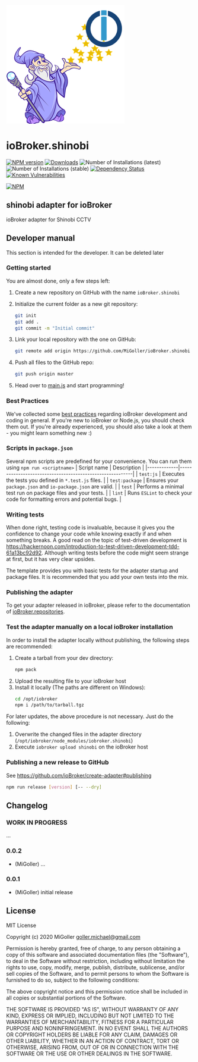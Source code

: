 ![Logo](admin/shinobi.png)
# ioBroker.shinobi

[![NPM version](http://img.shields.io/npm/v/iobroker.shinobi.svg)](https://www.npmjs.com/package/iobroker.shinobi)
[![Downloads](https://img.shields.io/npm/dm/iobroker.shinobi.svg)](https://www.npmjs.com/package/iobroker.shinobi)
![Number of Installations (latest)](http://iobroker.live/badges/shinobi-installed.svg)
![Number of Installations (stable)](http://iobroker.live/badges/shinobi-stable.svg)
[![Dependency Status](https://img.shields.io/david/MiGoller/iobroker.shinobi.svg)](https://david-dm.org/MiGoller/iobroker.shinobi)
[![Known Vulnerabilities](https://snyk.io/test/github/MiGoller/ioBroker.shinobi/badge.svg)](https://snyk.io/test/github/MiGoller/ioBroker.shinobi)

[![NPM](https://nodei.co/npm/iobroker.shinobi.png?downloads=true)](https://nodei.co/npm/iobroker.shinobi/)

## shinobi adapter for ioBroker

ioBroker adapter for Shinobi CCTV

## Developer manual
This section is intended for the developer. It can be deleted later

### Getting started

You are almost done, only a few steps left:
1. Create a new repository on GitHub with the name `ioBroker.shinobi`
1. Initialize the current folder as a new git repository:  
	```bash
	git init
	git add .
	git commit -m "Initial commit"
	```
1. Link your local repository with the one on GitHub:  
	```bash
	git remote add origin https://github.com/MiGoller/ioBroker.shinobi
	```

1. Push all files to the GitHub repo:  
	```bash
	git push origin master
	```
1. Head over to [main.js](main.js) and start programming!

### Best Practices
We've collected some [best practices](https://github.com/ioBroker/ioBroker.repositories#development-and-coding-best-practices) regarding ioBroker development and coding in general. If you're new to ioBroker or Node.js, you should
check them out. If you're already experienced, you should also take a look at them - you might learn something new :)

### Scripts in `package.json`
Several npm scripts are predefined for your convenience. You can run them using `npm run <scriptname>`
| Script name | Description                                              |
|-------------|----------------------------------------------------------|
| `test:js`   | Executes the tests you defined in `*.test.js` files.     |
| `test:package`    | Ensures your `package.json` and `io-package.json` are valid. |
| `test` | Performs a minimal test run on package files and your tests. |
| `lint` | Runs `ESLint` to check your code for formatting errors and potential bugs. |

### Writing tests
When done right, testing code is invaluable, because it gives you the 
confidence to change your code while knowing exactly if and when 
something breaks. A good read on the topic of test-driven development 
is https://hackernoon.com/introduction-to-test-driven-development-tdd-61a13bc92d92. 
Although writing tests before the code might seem strange at first, but it has very 
clear upsides.

The template provides you with basic tests for the adapter startup and package files.
It is recommended that you add your own tests into the mix.

### Publishing the adapter
To get your adapter released in ioBroker, please refer to the documentation 
of [ioBroker.repositories](https://github.com/ioBroker/ioBroker.repositories#requirements-for-adapter-to-get-added-to-the-latest-repository).

### Test the adapter manually on a local ioBroker installation
In order to install the adapter locally without publishing, the following steps are recommended:
1. Create a tarball from your dev directory:  
	```bash
	npm pack
	```
1. Upload the resulting file to your ioBroker host
1. Install it locally (The paths are different on Windows):
	```bash
	cd /opt/iobroker
	npm i /path/to/tarball.tgz
	```

For later updates, the above procedure is not necessary. Just do the following:
1. Overwrite the changed files in the adapter directory (`/opt/iobroker/node_modules/iobroker.shinobi`)
1. Execute `iobroker upload shinobi` on the ioBroker host

### Publishing a new release to GitHub

See https://github.com/ioBroker/create-adapter#publishing 

```bash
npm run release [version] [-- --dry]
```

## Changelog

### __WORK IN PROGRESS__
...

### 0.0.2
* (MiGoller) ...

### 0.0.1
* (MiGoller) initial release

## License
MIT License

Copyright (c) 2020 MiGoller <goller.michael@gmail.com>

Permission is hereby granted, free of charge, to any person obtaining a copy
of this software and associated documentation files (the "Software"), to deal
in the Software without restriction, including without limitation the rights
to use, copy, modify, merge, publish, distribute, sublicense, and/or sell
copies of the Software, and to permit persons to whom the Software is
furnished to do so, subject to the following conditions:

The above copyright notice and this permission notice shall be included in all
copies or substantial portions of the Software.

THE SOFTWARE IS PROVIDED "AS IS", WITHOUT WARRANTY OF ANY KIND, EXPRESS OR
IMPLIED, INCLUDING BUT NOT LIMITED TO THE WARRANTIES OF MERCHANTABILITY,
FITNESS FOR A PARTICULAR PURPOSE AND NONINFRINGEMENT. IN NO EVENT SHALL THE
AUTHORS OR COPYRIGHT HOLDERS BE LIABLE FOR ANY CLAIM, DAMAGES OR OTHER
LIABILITY, WHETHER IN AN ACTION OF CONTRACT, TORT OR OTHERWISE, ARISING FROM,
OUT OF OR IN CONNECTION WITH THE SOFTWARE OR THE USE OR OTHER DEALINGS IN THE
SOFTWARE.